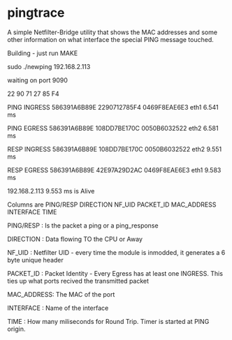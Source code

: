 # pingtrace
A simple Netfilter-Bridge utility that shows the MAC addresses and some other
information on what interface the special PING message touched.


Building - just run MAKE 

sudo ./newping 192.168.2.113

waiting on port 9090

22 90 71 27 85 F4 

PING INGRESS 586391A6B89E 2290712785F4 0469F8EAE6E3 eth1	6.541 ms

PING EGRESS  586391A6B89E 108DD7BE170C 0050B6032522 eth2	6.581 ms

RESP INGRESS 586391A6B89E 108DD7BE170C 0050B6032522 eth2	9.551 ms

RESP EGRESS  586391A6B89E 42E97A29D2AC 0469F8EAE6E3 eth1	9.583 ms

192.168.2.113 9.553 ms is Alive

Columns are 
PING/RESP DIRECTION NF_UID PACKET_ID MAC_ADDRESS INTERFACE  TIME

PING/RESP : Is the packet a ping or a ping_response

DIRECTION : Data flowing TO the CPU or Away

NF_UID    : Netfilter UID - every time the module is inmodded, it generates a 6 byte unique header 

PACKET_ID : Packet Identity - Every Egress has at least one INGRESS. This ties up what ports recived the transmitted packet

MAC_ADDRESS: The MAC of the port 

INTERFACE : Name of the interface

TIME      : How many miliseconds for Round Trip. Timer is started at PING origin.



